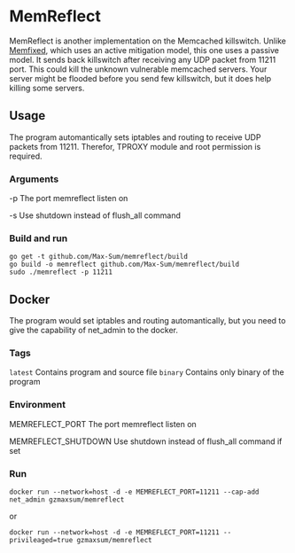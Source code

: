 # MemReflect
MemReflect is another implementation on the Memcached killswitch.
Unlike [Memfixed](https://github.com/649/Memfixed-Mitigation-Tool), which uses an active mitigation model, this one uses a passive model.
It sends back killswitch after receiving any UDP packet from 11211 port. This could kill the unknown vulnerable memcached servers.
Your server might be flooded before you send few killswitch, but it does help killing some servers.

## Usage
The program automantically sets iptables and routing to receive UDP packets from 11211.
Therefor, TPROXY module and root permission is required.

### Arguments
-p    The port memreflect listen on

-s    Use shutdown instead of flush_all command

### Build and run
```
go get -t github.com/Max-Sum/memreflect/build
go build -o memreflect github.com/Max-Sum/memreflect/build
sudo ./memreflect -p 11211
```

## Docker
The program would set iptables and routing automantically, but you need to give the capability of net_admin to the docker.
### Tags
`latest` Contains program and source file
`binary` Contains only binary of the program

### Environment
MEMREFLECT_PORT        The port memreflect listen on

MEMREFLECT_SHUTDOWN    Use shutdown instead of flush_all command if set

### Run
```
docker run --network=host -d -e MEMREFLECT_PORT=11211 --cap-add net_admin gzmaxsum/memreflect
```
or
```
docker run --network=host -d -e MEMREFLECT_PORT=11211 --privileaged=true gzmaxsum/memreflect
```

